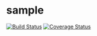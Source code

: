 # sample
[![Build Status](https://travis-ci.org/ayusha1107/sample.svg?branch=master)](https://travis-ci.org/ayusha1107/sample)
[![Coverage Status](https://coveralls.io/repos/github/ayusha1107/sample/badge.svg?branch=master)](https://coveralls.io/github/ayusha1107/sample?branch=master)
